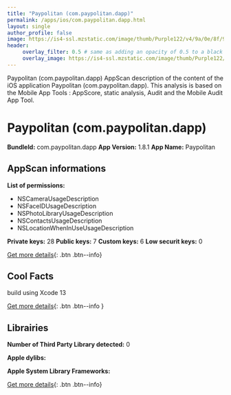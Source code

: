 ```yaml
---
title: "Paypolitan (com.paypolitan.dapp)"
permalink: /apps/ios/com.paypolitan.dapp.html
layout: single
author_profile: false
image: https://is4-ssl.mzstatic.com/image/thumb/Purple122/v4/9a/0e/8f/9a0e8f88-28a4-8a56-8e2c-d72ca16a829f/AppIcon-0-0-1x_U007emarketing-0-0-0-5-0-0-sRGB-0-0-0-GLES2_U002c0-512MB-85-220-0-0.png/512x512bb.jpg
header: 
     overlay_filter: 0.5 # same as adding an opacity of 0.5 to a black background
     overlay_image: https://is4-ssl.mzstatic.com/image/thumb/Purple122/v4/9a/0e/8f/9a0e8f88-28a4-8a56-8e2c-d72ca16a829f/AppIcon-0-0-1x_U007emarketing-0-0-0-5-0-0-sRGB-0-0-0-GLES2_U002c0-512MB-85-220-0-0.png/512x512bb.jpg
---
```

Paypolitan (com.paypolitan.dapp) AppScan description of the content of the iOS application Paypolitan (com.paypolitan.dapp). This analysis is based on the Mobile App Tools : AppScore, static analysis, Audit and the Mobile Audit App Tool.

# Paypolitan (com.paypolitan.dapp)

**BundleId:** com.paypolitan.dapp
**App Version:** 1.8.1
**App Name:** Paypolitan


## AppScan informations 

**List of permissions:** 
- NSCameraUsageDescription
- NSFaceIDUsageDescription
- NSPhotoLibraryUsageDescription
- NSContactsUsageDescription
- NSLocationWhenInUseUsageDescription
  
  
**Private keys:** 28
**Public keys:** 7
**Custom keys:** 6
**Low securit keys:** 0
  
[Get more details](/pricing.html){: .btn .btn--info}

## Cool Facts

build using Xcode 13
  
[Get more details](/pricing.html){: .btn .btn--info }

## Librairies 
**Number of Third Party Library detected:** 0


**Apple dylibs:**


**Apple System Library Frameworks:**


  
[Get more details](/pricing.html){: .btn .btn--info}

